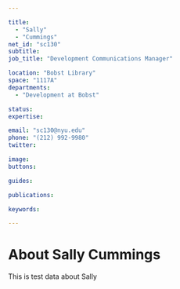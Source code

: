 ```yaml
---

title:
  - "Sally"
  - "Cummings"
net_id: "sc130"
subtitle: 
job_title: "Development Communications Manager"

location: "Bobst Library"
space: "1117A"
departments:
  - "Development at Bobst"

status: 
expertise:

email: "sc130@nyu.edu"
phone: "(212) 992-9980"
twitter: 

image: 
buttons:

guides:

publications:

keywords:

---
```


# About Sally Cummings

This is test data about Sally

